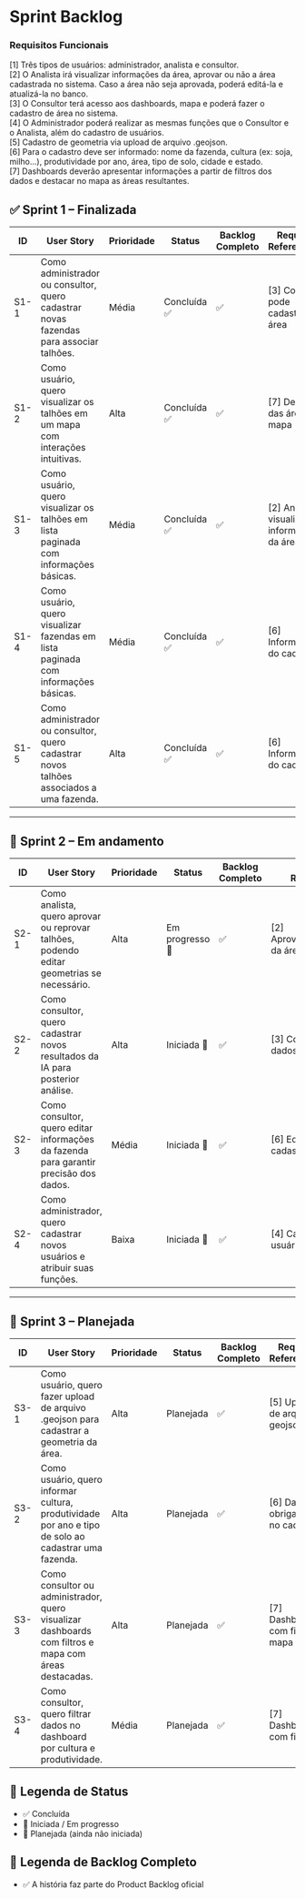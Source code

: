 # Sprint Backlog

### Requisitos Funcionais

[1] Três tipos de usuários: administrador, analista e consultor.  
[2] O Analista irá visualizar informações da área, aprovar ou não a área cadastrada no sistema. Caso a área não seja aprovada, poderá editá-la e atualizá-la no banco.  
[3] O Consultor terá acesso aos dashboards, mapa e poderá fazer o cadastro de área no sistema.  
[4] O Administrador poderá realizar as mesmas funções que o Consultor e o Analista, além do cadastro de usuários.  
[5] Cadastro de geometria via upload de arquivo .geojson.  
[6] Para o cadastro deve ser informado: nome da fazenda, cultura (ex: soja, milho...), produtividade por ano, área, tipo de solo, cidade e estado.  
[7] Dashboards deverão apresentar informações a partir de filtros dos dados e destacar no mapa as áreas resultantes.


## ✅ Sprint 1 – Finalizada

| ID   | User Story | Prioridade | Status | Backlog Completo | Requisito Referenciado |
|------|------------|------------|--------|------------------|-------------------------|
| S1-1 | Como administrador ou consultor, quero cadastrar novas fazendas para associar talhões. | Média | Concluída ✅ | ✅ | [3] Consultor pode cadastrar área |
| S1-2 | Como usuário, quero visualizar os talhões em um mapa com interações intuitivas. | Alta | Concluída ✅ | ✅ | [7] Destaque das áreas no mapa |
| S1-3 | Como usuário, quero visualizar os talhões em lista paginada com informações básicas. | Média | Concluída ✅ | ✅ | [2] Analista visualiza informações da área |
| S1-4 | Como usuário, quero visualizar fazendas em lista paginada com informações básicas. | Média | Concluída ✅ | ✅ | [6] Informações do cadastro |
| S1-5 | Como administrador ou consultor, quero cadastrar novos talhões associados a uma fazenda. | Alta | Concluída ✅ | ✅ | [6] Informações do cadastro |



---

## 🔄 Sprint 2 – Em andamento

| ID   | User Story | Prioridade | Status | Backlog Completo | Requisito Referenciado |
|------|------------|------------|--------|------------------|-------------------------|
| S2-1 | Como analista, quero aprovar ou reprovar talhões, podendo editar geometrias se necessário. | Alta | Em progresso 🔄 | ✅ | [2] Aprovação/reprovação da área |
| S2-2 | Como consultor, quero cadastrar novos resultados da IA para posterior análise. | Alta | Iniciada 🔄 | ✅ | [3] Consultor cadastra dados |
| S2-3 | Como consultor, quero editar informações da fazenda para garantir precisão dos dados. | Média | Iniciada 🔄 | ✅ | [6] Editar dados do cadastro |
| S2-4 | Como administrador, quero cadastrar novos usuários e atribuir suas funções. | Baixa | Iniciada 🔄 | ✅ | [4] Cadastro de usuários |

---

## 🚀 Sprint 3 – Planejada

| ID   | User Story | Prioridade | Status | Backlog Completo | Requisito Referenciado |
|------|------------|------------|--------|------------------|-------------------------|
| S3-1 | Como usuário, quero fazer upload de arquivo .geojson para cadastrar a geometria da área. | Alta | Planejada | ✅ | [5] Upload de arquivo geojson |
| S3-2 | Como usuário, quero informar cultura, produtividade por ano e tipo de solo ao cadastrar uma fazenda. | Alta | Planejada | ✅ | [6] Dados obrigatórios no cadastro |
| S3-3 | Como consultor ou administrador, quero visualizar dashboards com filtros e mapa com áreas destacadas. | Alta | Planejada | ✅ | [7] Dashboards com filtros e mapa |
| S3-4 | Como consultor, quero filtrar dados no dashboard por cultura e produtividade. | Média | Planejada | ✅ | [7] Dashboards com filtros |


## 📌 Legenda de Status

- ✅ Concluída
- 🔄 Iniciada / Em progresso
- 🚀 Planejada (ainda não iniciada)

## 📌 Legenda de Backlog Completo

- ✅ A história faz parte do Product Backlog oficial

